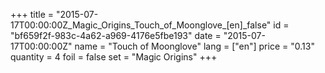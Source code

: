 +++
title = "2015-07-17T00:00:00Z_Magic_Origins_Touch_of_Moonglove_[en]_false"
id = "bf659f2f-983c-4a62-a969-4176e5fbe193"
date = "2015-07-17T00:00:00Z"
name = "Touch of Moonglove"
lang = ["en"]
price = "0.13"
quantity = 4
foil = false
set = "Magic Origins"
+++
